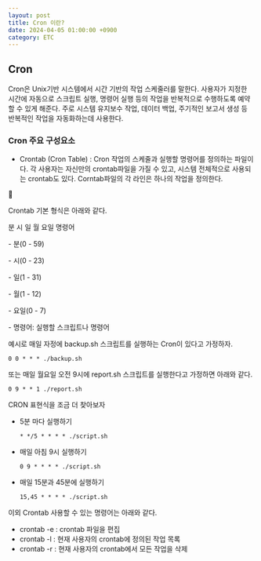 ```yaml
---
layout: post
title: Cron 이란?
date: 2024-04-05 01:00:00 +0900
category: ETC
---
```


## Cron

Cron은 Unix기반 시스템에서 시간 기반의 작업 스케줄러를 말한다. 사용자가 지정한 시간에 자동으로 스크립트 실행, 명령어 실행 등의 작업을 반복적으로 수행하도록 예약할 수 있게 해준다. 주로 시스템 유지보수 작업, 데이터 백업, 주기적인 보고서 생성 등 반복적인 작업을 자동화하는데 사용한다.

### Cron 주요 구성요소

- Crontab (Cron Table) : Cron 작업의 스케줄과 실행할 명령어를 정의하는 파일이다. 각 사용자는 자신만의 crontab파일을 가질 수 있고, 시스템 전체적으로 사용되는 crontab도 있다. Corntab파일의 각 라인은 하나의 작업을 정의한다.

<aside>
<span class="icon">🥕</span> 
<div class="content">
  <p>Crontab 기본 형식은 아래와 같다.  </p>  
   분 시 일 월 요일 명령어  
    <p> - 분(0 - 59) </p>  
    <p> - 시(0 - 23) </p>  
    <p> - 일(1 - 31) </p>  
    <p> - 월(1 - 12) </p>  
    <p> - 요일(0 - 7)</p>  
    <p> - 명령어: 실행할 스크립트나 명령어 </p>  
</div>
</aside>

예시로 매일 자정에 backup.sh 스크립트를 실행하는 Cron이 있다고 가정하자.

```
0 0 * * * ./backup.sh
```

또는 매일 월요일 오전 9시에 report.sh 스크립트를 실행한다고 가정하면 아래와 같다.

```
0 9 * * 1 ./report.sh
```

CRON 표현식을 조금 더 찾아보자

- 5분 마다 실행하기

  ```
  * */5 * * * * ./script.sh
  ```

- 매일 아침 9시 실행하기

  ```
  0 9 * * * * ./script.sh
  ```

- 매일 15분과 45분에 실행하기

  ```
  15,45 * * * * ./script.sh
  ```

이외 Crontab 사용할 수 있는 명령어는 아래와 같다.

- crontab -e : crontab 파일을 편집
- crontab -l : 현재 사용자의 crontab에 정의된 작업 목록
- crontab -r : 현재 사용자의 crontab에서 모든 작업을 삭제
